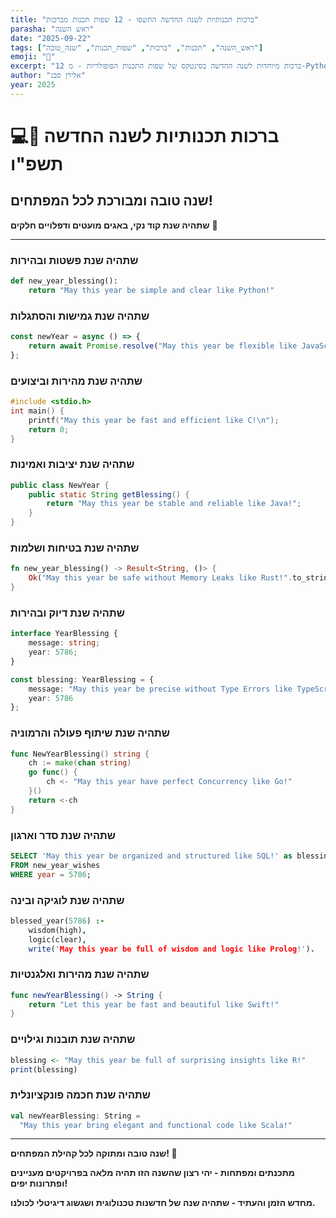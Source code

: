 ```yaml
---
title: "ברכות תכנותיות לשנה החדשה התשפו - 12 שפות תכנות מברכות"
parasha: "ראש השנה"
date: "2025-09-22"
tags: ["ראש_השנה", "תכנות", "ברכות", "שפות_תכנות", "שנה_טובה"]
emoji: "🍎"
excerpt: "12 ברכות מיוחדות לשנה החדשה בסינטקס של שפות התכנות הפופולריות - מ-Python ועד Rust"
author: "אלירן סבג"
year: 2025
---
```


# 💻🍎 ברכות תכנותיות לשנה החדשה תשפ"ו

## שנה טובה ומבורכת לכל המפתחים! 

**שתהיה שנת קוד נקי, באגים מועטים ודפלויים חלקים** 🚀

---

### שתהיה שנת פשטות ובהירות
```python
def new_year_blessing():
    return "May this year be simple and clear like Python!"
```

### שתהיה שנת גמישות והסתגלות  
```javascript
const newYear = async () => {
    return await Promise.resolve("May this year be flexible like JavaScript!");
};
```

### שתהיה שנת מהירות וביצועים
```c
#include <stdio.h>
int main() {
    printf("May this year be fast and efficient like C!\n");
    return 0;
}
```

### שתהיה שנת יציבות ואמינות
```java
public class NewYear {
    public static String getBlessing() {
        return "May this year be stable and reliable like Java!";
    }
}
```

### שתהיה שנת בטיחות ושלמות
```rust
fn new_year_blessing() -> Result<String, ()> {
    Ok("May this year be safe without Memory Leaks like Rust!".to_string())
}
```

### שתהיה שנת דיוק ובהירות
```typescript
interface YearBlessing {
    message: string;
    year: 5786;
}

const blessing: YearBlessing = {
    message: "May this year be precise without Type Errors like TypeScript!",
    year: 5786
};
```

### שתהיה שנת שיתוף פעולה והרמוניה
```go
func NewYearBlessing() string {
    ch := make(chan string)
    go func() {
        ch <- "May this year have perfect Concurrency like Go!"
    }()
    return <-ch
}
```

### שתהיה שנת סדר וארגון
```sql
SELECT 'May this year be organized and structured like SQL!' as blessing
FROM new_year_wishes 
WHERE year = 5786;
```

### שתהיה שנת לוגיקה ובינה
```prolog
blessed_year(5786) :- 
    wisdom(high), 
    logic(clear),
    write('May this year be full of wisdom and logic like Prolog!').
```

### שתהיה שנת מהירות ואלגנטיות
```swift
func newYearBlessing() -> String {
    return "Let this year be fast and beautiful like Swift!"
}
```

### שתהיה שנת תובנות וגילויים
```r
blessing <- "May this year be full of surprising insights like R!"
print(blessing)
```

### שתהיה שנת חכמה פונקציונלית
```scala
val newYearBlessing: String = 
  "May this year bring elegant and functional code like Scala!"
```

---

**שנה טובה ומתוקה לכל קהילת המפתחים! 🎊**

**מתכנתים ומפתחות - יהי רצון שהשנה הזו תהיה מלאה בפרויקטים מעניינים ופתרונות יפים!**

**מחדש הזמן והעתיד - שתהיה שנה של חדשנות טכנולוגית ושגשוג דיגיטלי לכולנו.**